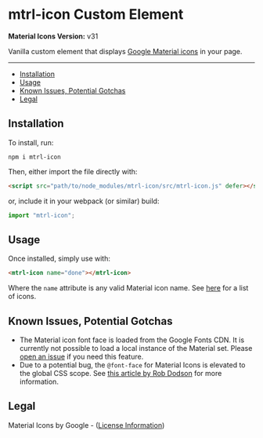# mtrl-icon Custom Element

**Material Icons Version:** v31

Vanilla custom element that displays
[Google Material icons](https://material.io/icons/) in your page.

---

  - [Installation](#installation)
  - [Usage](#usage)
  - [Known Issues, Potential Gotchas](#known-issues-potential-gotchas)
  - [Legal](#legal)

## Installation

To install, run:

```
npm i mtrl-icon
```

Then, either import the file directly with:

```HTML
<script src="path/to/node_modules/mtrl-icon/src/mtrl-icon.js" defer></script>
```

or, include it in your webpack (or similar) build:

```Javascript
import "mtrl-icon";
```

## Usage

Once installed, simply use with:

```HTML
<mtrl-icon name="done"></mtrl-icon>
```

Where the `name` attribute is any valid Material icon name. See
[here](https://material.io/icons/) for a list of icons.

## Known Issues, Potential Gotchas

  - The Material icon font face is loaded from the Google Fonts CDN. It is currently not possible to load a local instance of the Material set. Please [open an issue](https://github.com/aeolingamenfel/fa-icon/issues) if you need this feature.
  - Due to a potential bug, the `@font-face` for Material Icons is elevated to the global CSS scope. See [this article by Rob Dodson](http://robdodson.me/at-font-face-doesnt-work-in-shadow-dom/) for more information.

## Legal

Material Icons by Google - ([License Information](http://google.github.io/material-design-icons/))


